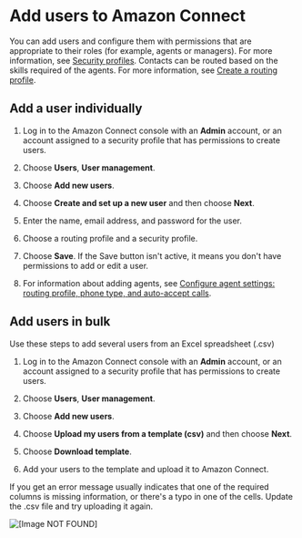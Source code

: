 # Add users to Amazon Connect<a name="user-management"></a>

You can add users and configure them with permissions that are appropriate to their roles \(for example, agents or managers\)\. For more information, see [Security profiles](connect-security-profiles.md)\. Contacts can be routed based on the skills required of the agents\. For more information, see [Create a routing profile](routing-profiles.md)\.

## Add a user individually<a name="add-a-user"></a>

1. Log in to the Amazon Connect console with an **Admin** account, or an account assigned to a security profile that has permissions to create users\.

1. Choose **Users**, **User management**\.

1. Choose **Add new users**\.

1. Choose **Create and set up a new user** and then choose **Next**\.

1. Enter the name, email address, and password for the user\.

1. Choose a routing profile and a security profile\.

1. Choose **Save**\. If the Save button isn't active, it means you don't have permissions to add or edit a user\. 

1. For information about adding agents, see [Configure agent settings: routing profile, phone type, and auto\-accept calls](configure-agents.md)\. 

## Add users in bulk<a name="add-users-in-bulk"></a>

Use these steps to add several users from an Excel spreadsheet \(\.csv\)

1. Log in to the Amazon Connect console with an **Admin** account, or an account assigned to a security profile that has permissions to create users\.

1. Choose **Users**, **User management**\.

1. Choose **Add new users**\.

1. Choose **Upload my users from a template \(csv\)** and then choose **Next**\.

1. Choose **Download template**\. 

1. Add your users to the template and upload it to Amazon Connect\.

If you get an error message usually indicates that one of the required columns is missing information, or there's a typo in one of the cells\. Update the \.csv file and try uploading it again\. 

![\[Image NOT FOUND\]](http://docs.aws.amazon.com/connect/latest/adminguide/images/error-message-uploaded-csv-file.png)